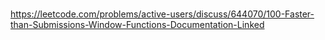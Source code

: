 # 

https://leetcode.com/problems/active-users/discuss/644070/100-Faster-than-Submissions-Window-Functions-Documentation-Linked

